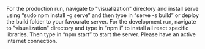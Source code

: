 For the production run, navigate to "visualization" directory and install serve using “sudo npm install -g serve” and then type in “serve -s build” or deploy the build folder to your favourate server.
For the development run, navigate to "visualization" directory and type in “npm i” to install all react specific libraries. Then type in “npm start” to start the server.
Please have an active internet connection. 
